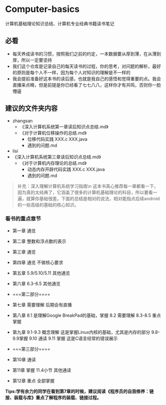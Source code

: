 # Computer-basics
计算机基础理论知识总结、计算机专业经典书籍读书笔记

## 必看
- 每天养成读书的习惯，按照我们之前的约定，一本数据要从厚到薄，在从薄到厚，所以一定要坚持
- 我们这个仓库是记录自己的每天读书的过程，你的思考，对问题的解析，最好的原则是每个人不一样，因为每个人对知识的理解是不一样的
- 我会提前准备好这本书的读后感，也就是我自己的感悟和觉得重要的点。我会直播来点睛，但是前提是你已经看了七七八八，这样你才有共鸣，否则你一脸懵逼

## 建议的文件夹内容   
- zhangsan
    - 《深入计算机系统第一章读后知识点总结.md》 
    - 《对于计算机位移操作的总结.md》 
        - 位移代码实践  XXX.c XXX.java
        - 遇到的问题.md
- lisi
 - 《深入计算机系统第三章读后知识点总结.md》 
    - 《对于计算机内存理论的总结.md》 
        - 动态内存开辟代码实践  XXX.c XXX.java
        - 遇到的问题.md


> 补充：深入理解计算机系统学习指南\n
  这本书真心推荐每一章都看一下，因为真的太经典了，它涵盖了很多的计算机基础理论的科目，所以要看一遍，就算你基础很差。下面的总结是相对的说法，相对能指点后续android的一些高级的基础的核心知识。

### 看书的重点章节
- 第一章 通览
- 第二章 整数和浮点数的表示
- 第三章 通览
- 第四章 通览 不做核心要求
- 第五章 5.9/5.10/5.11 其他通览
- 第六章 6.3-6.5 其他通览

- ===第二部分====
- 第七章 需要理解 后期会有直播
- 第八章 8.1 是理解Google BreakPad的基础，掌握 8.2 需要理解 8.3-8.5 重点掌握
- 第九章 9.1-9.3 概念理解 这是掌握Linux内核的基础，尤其是内存的部分 9.8-9.9掌握 9.10 通读 9.11 掌握 这是C语言经常的错误展示

- ===第三部分====
- 第10章 通读
- 第11章 掌握 11.4小节 其他通读
- 第12章 重点 全部掌握

**Tips:学有余力的同学在看到第7章的时候，建议阅读《程序员的自我修养：链接、装载与库》重点了解程序的装载、链接过程。**
